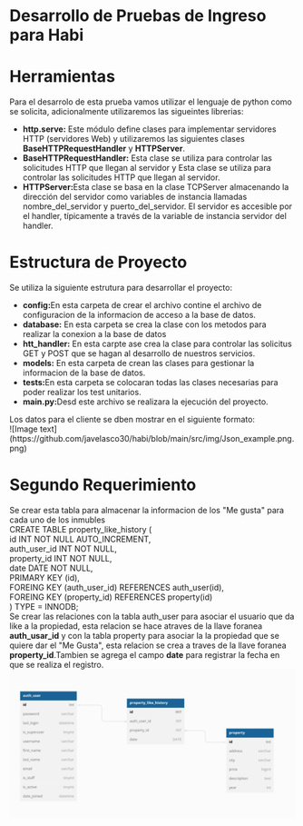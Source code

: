 Desarrollo de Pruebas de Ingreso para Habi
==========================================
# Herramientas
  Para el desarrolo de esta prueba vamos utilizar el lenguaje de python como se solicita, adicionalmente utilizaremos las sigueintes librerias:
  <ul>
    <li><b>http.serve:</b> Este módulo define clases para implementar servidores HTTP (servidores Web) y utilizaremos las siguientes clases           <b>BaseHTTPRequestHandler</b> y <b>HTTPServer</b>.</li>
  <li><b>BaseHTTPRequestHandler:</b> Esta clase se utiliza para controlar las solicitudes HTTP que llegan al servidor y Esta clase se utiliza para controlar las solicitudes HTTP que llegan al servidor.</li>
  <li><b>HTTPServer:</b>Esta clase se basa en la clase TCPServer almacenando la dirección del servidor como variables de instancia llamadas nombre_del_servidor y puerto_del_servidor. El servidor es accesible por el handler, típicamente a través de la variable de instancia servidor del handler.</li>
  </ul>
  
 # Estructura de Proyecto
 Se utiliza la siguiente estrutura para desarrollar el proyecto:
 <ul>
  <li><b>config:</b>En esta carpeta de crear el archivo contine el archivo de configuracion de la informacion de acceso a la base de datos.</li>
  <li><b>database:</b> En esta carpeta se crea la clase con los metodos para realizar la conexion a la base de datos</li>
  <li><b>htt_handler:</b> En esta carpte ase crea la clase para controlar las solicitus GET y POST que se hagan al desarrollo de nuestros servicios.</li>
  <li><b>models:</b> En esta carpeta de crean las clases para gestionar la informacion de la base de datos.</li>
  <li><b>tests:</b>En esta carpeta se colocaran todas las clases necesarias para poder realizar los test unitarios.</li>
  <li><b>main.py:</b>Desd este archivo se realizara la ejecución del proyecto.</li>
</ul>
Los datos para el cliente se dben mostrar en el siguiente formato:</br>
![Image text](https://github.com/javelasco30/habi/blob/main/src/img/Json_example.png.png)


# Segundo Requerimiento
Se crear esta tabla para almacenar la informacion de los "Me gusta" para cada uno de los inmubles</br>
CREATE TABLE property_like_history (</br>
  id INT NOT NULL AUTO_INCREMENT,</br>
  auth_user_id INT NOT NULL,</br>
  property_id INT NOT NULL,</br>
  date DATE NOT NULL,</br>
  PRIMARY KEY (id),</br>
  FOREING KEY (auth_user_id) REFERENCES auth_user(id),</br>
  FOREING KEY (property_id) REFERENCES property(id)</br>
 ) TYPE = INNODB;</br>
 Se crear las relaciones con la tabla auth_user para asociar el usuario que da like a la propiedad, esta relacion se hace atraves de la llave foranea <b>auth_usar_id</b> y con la tabla property para asociar la la propiedad que se quiere dar el "Me Gusta", esta relacion se crea a  traves de la llave foranea <b>property_id</b>.Tambien se agrega el campo <b>date</b> para registrar la fecha en que se realiza el registro.</br>
 ![Image text](https://github.com/javelasco30/habi/blob/main/src/img/diagrama.png)
 
